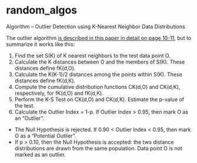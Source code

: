 # random_algos
Algorithm – Outlier Detection using K-Nearest Neighbor Data Distributions

The outlier algorithm  [is described in this paper in detail on page 10-11][1], but to summarize it works like this:

1. Find the set S(K) of K nearest neighbors to the test data point O.
2. Calculate the K distances between O and the members of S(K). These distances define fK(d,O).
3. Calculate the K(K-1)/2 distances among the points within S(K). These distances define fK(d,K).
4. Compute the cumulative distribution functions CK(d,O) and CK(d,K), respectively, for fK(d,O) and fK(d,K).
5. Perform the K-S Test on CK(d,O) and CK(d,K). Estimate the p-value of the test.
6. Calculate the Outlier Index = 1-p. If Outlier Index > 0.95, then mark O as an “Outlier”. 

- The Null Hypothesis is rejected. If 0.90 < Outlier Index < 0.95, then mark O as a “Potential Outlier”. 
- If p > 0.10, then the Null Hypothesis is accepted: the two distance distributions are drawn from the same population. Data point O is not marked as an outlier.

[1]: http://kirkborne.net/TenurePortfolio/kirkborne/10%20Supporting%20Evaluative%20Materials/Journal%20papers%20-%20submitted%20-%20in%20review/Borne-ML2010-Effective%20Outlier%20Detection.pdf
